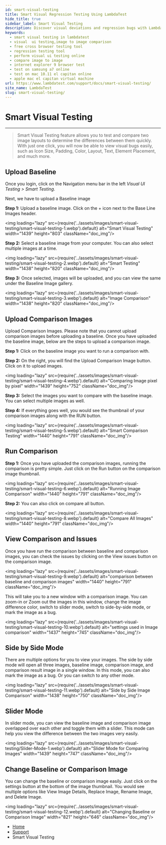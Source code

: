 ```yaml
---
id: smart-visual-testing
title: Smart Visual Regression Testing Using LambdaTest
hide_title: true
sidebar_label: Smart Visual Testing
description: Discover visual deviations and regression bugs with LambdaTest's Smart Visual Testing. Upload, compare, and ensure top-quality UI
keywords:
  - smart visual testing in lambdatest
  - visual  ui testing,image to image comparison
  - free cross browser testing tool
  - regression testing tool
  - perform visual ui testing online
  - compare image to image
  - internet explorer 9 browser test
  - test on samsung a7 online
  - test on mac 10.11 el capitan online
  - apple mac el capitan virtual machine
url: https://www.lambdatest.com/support/docs/smart-visual-testing/
site_name: LambdaTest
slug: smart-visual-testing/
---
```


<script type="application/ld+json"
      dangerouslySetInnerHTML={{ __html: JSON.stringify({
       "@context": "https://schema.org",
        "@type": "BreadcrumbList",
        "itemListElement": [{
          "@type": "ListItem",
          "position": 1,
          "name": "LambdaTest",
          "item": "https://www.lambdatest.com"
        },{
          "@type": "ListItem",
          "position": 2,
          "name": "Support",
          "item": "https://www.lambdatest.com/support/docs/"
        },{
          "@type": "ListItem",
          "position": 3,
          "name": "Smart Visual Testing",
          "item": "https://www.lambdatest.com/support/docs/smart-visual-testing/"
        }]
      })
    }}
></script>

# Smart Visual Testing
***
> Smart Visual Testing feature allows you to test and compare two image layouts to determine the differences between them quickly. With just one click, you will now be able to view visual bugs easily, such as Icon Size, Padding, Color, Layout, Text, Element Placement, and much more.

<div className="ytframe"> 
<div className="youtube" data-embed="F-RvD2UsqR4">
    <div className="play-button"></div>
</div>
</div>

## Upload Baseline

Once you login, click on the Navigation menu bar in the left *Visual UI Testing > Smart Testing*.

Next, we have to upload a Baseline image

**Step 1:** Upload a baseline image. Click on the + icon next to the Base Line Images header.

<img loading="lazy" src={require('../assets/images/smart-visual-testing/smart-visual-testing-1.webp').default} alt="Smart Visual Testing" width="1439" height="803" className="doc_img"/>

**Step 2:** Select a baseline image from your computer. You can also select multiple images at a time.

<img loading="lazy" src={require('../assets/images/smart-visual-testing/smart-visual-testing-2.webp').default} alt="Smart Testing" width="1438" height="820" className="doc_img"/>

**Step 3:** Once selected, images will be uploaded, and you can view the same under the Baseline Image gallery.

<img loading="lazy" src={require('../assets/images/smart-visual-testing/smart-visual-testing-3.webp').default} alt="Image Comparison" width="1438" height="820" className="doc_img"/>

## Upload Comparison Images

Upload Comparison Images. Please note that you cannot upload comparison images before uploading a baseline. Once you have uploaded the baseline image, below are the steps to upload a comparison image.

**Step 1:** Click on the baseline image you want to run a comparison with.

**Step 2:** On the right, you will find the Upload Comparison Image button. Click on it to upload images.

<img loading="lazy" src={require('../assets/images/smart-visual-testing/smart-visual-testing-4.webp').default} alt="Comparing Image pixel by pixel" width="1439" height="752" className="doc_img"/>

**Step 3:** Select the images you want to compare with the baseline image. You can select multiple images as well.

**Step 4:** If everything goes well, you would see the thumbnail of your comparison images along with the RUN button.

<img loading="lazy" src={require('../assets/images/smart-visual-testing/smart-visual-testing-5.webp').default} alt="Smart Comparison Testing" width="1440" height="791" className="doc_img"/>

## Run Comparison

**Step 1:** Once you have uploaded the comparison images, running the comparison is pretty simple. Just click on the Run button on the comparison image thumbnail.

<img loading="lazy" src={require('../assets/images/smart-visual-testing/smart-visual-testing-6.webp').default} alt="Running Image Comparison" width="1440" height="791" className="doc_img"/>

**Step 2:** You can also click on compare all button.

<img loading="lazy" src={require('../assets/images/smart-visual-testing/smart-visual-testing-8.webp').default} alt="Compare All Images" width="1440" height="791" className="doc_img"/>

## View Comparison and Issues

Once you have run the comparison between baseline and comparison images, you can check the issues by clicking on the View issues button on the comparison image.

<img loading="lazy" src={require('../assets/images/smart-visual-testing/smart-visual-testing-9.webp').default} alt="comparison between baseline and comparison images" width="1440" height="791" className="doc_img"/>

This will take you to a new window with a comparison image. You can zoom-in or Zoom out the images in this window, change the image difference color, switch to slider mode, switch to side-by-side mode, or mark the image as a bug.

<img loading="lazy" src={require('../assets/images/smart-visual-testing/smart-visual-testing-10.webp').default} alt="settings used in Image comparison" width="1437" height="745" className="doc_img"/>

## Side by Side Mode

There are multiple options for you to view your images. The side by side mode will open all three images, baseline image, comparison image, and comparison result image in a single window. In this mode, you can also mark the image as a bug. Or you can switch to any other mode.

<img loading="lazy" src={require('../assets/images/smart-visual-testing/smart-visual-testing-11.webp').default} alt="Side by Side Image Comparison" width="1438" height="750" className="doc_img"/>

## Slider Mode

In slider mode, you can view the baseline image and comparison image overlapped over each other and toggle them with a slider. This mode can help you view the difference between the two images very easily.

<img loading="lazy" src={require('../assets/images/smart-visual-testing/Slider-Mode-1.webp').default} alt="Slider Mode for Comparing Images" width="1439" height="747" className="doc_img"/>

## Change Baseline or Comparison Image

You can change the baseline or comparison image easily. Just click on the settings button at the bottom of the image thumbnail. You would see multiple options like View Image Details, Replace Image, Rename Image, and Delete Image.

<img loading="lazy" src={require('../assets/images/smart-visual-testing/smart-visual-testing-12.webp').default} alt="Changing Baseline or Comparison Image" width="821" height="646" className="doc_img"/>

<nav aria-label="breadcrumbs">
  <ul className="breadcrumbs">
    <li className="breadcrumbs__item">
      <a className="breadcrumbs__link" href="https://www.lambdatest.com">Home</a>
    </li>
    <li className="breadcrumbs__item">
      <a className="breadcrumbs__link" href="/docs/">Support</a>
    </li>
    <li className="breadcrumbs__item breadcrumbs__item--active">
      <span className="breadcrumbs__link">Smart Visual Testing</span>
    </li>
  </ul>
</nav>